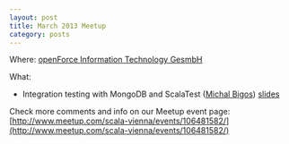 ```yaml
---
layout: post
title: March 2013 Meetup
category: posts
---
```


Where: [openForce Information Technology GesmbH](http://openforce.at/)

What:

  * Integration testing with MongoDB and ScalaTest ([Michal Bigos](https://twitter.com/teliatko)) [slides](http://teliatko.github.io/talks/vsug-2013-03_it-with-mongodb.html#/)

Check more comments and info on our Meetup event page:<br/>
[http://www.meetup.com/scala-vienna/events/106481582/](http://www.meetup.com/scala-vienna/events/106481582/)
 

